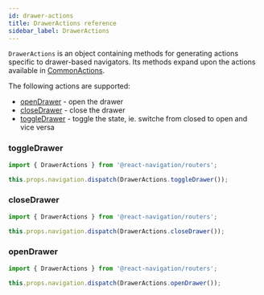 ```yaml
---
id: drawer-actions
title: DrawerActions reference
sidebar_label: DrawerActions
---
```


`DrawerActions` is an object containing methods for generating actions specific to drawer-based navigators. Its methods expand upon the actions available in [CommonActions](navigation-actions.html).

The following actions are supported:

- [openDrawer](#openDrawer) - open the drawer
- [closeDrawer](#closeDrawer) - close the drawer
- [toggleDrawer](#toggleDrawer) - toggle the state, ie. switche from closed to open and vice versa

### toggleDrawer

```js
import { DrawerActions } from '@react-navigation/routers';

this.props.navigation.dispatch(DrawerActions.toggleDrawer());
```

### closeDrawer

```js
import { DrawerActions } from '@react-navigation/routers';

this.props.navigation.dispatch(DrawerActions.closeDrawer());
```

### openDrawer

```js
import { DrawerActions } from '@react-navigation/routers';

this.props.navigation.dispatch(DrawerActions.openDrawer());
```
